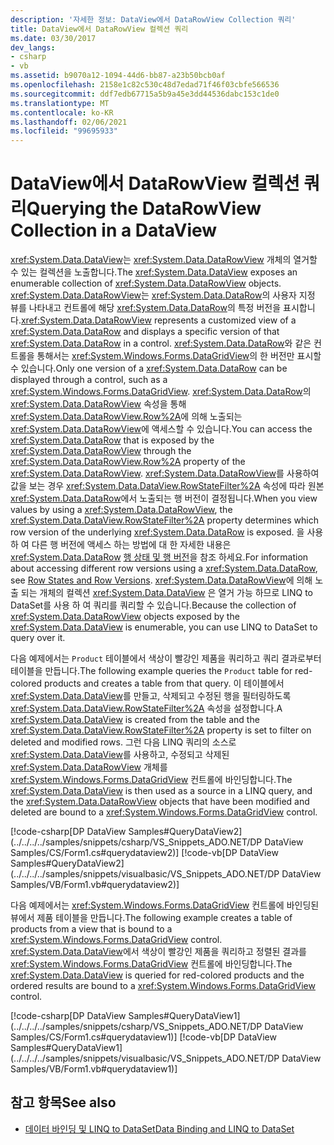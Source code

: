 ```yaml
---
description: '자세한 정보: DataView에서 DataRowView Collection 쿼리'
title: DataView에서 DataRowView 컬렉션 쿼리
ms.date: 03/30/2017
dev_langs:
- csharp
- vb
ms.assetid: b9070a12-1094-44d6-bb87-a23b50bcb0af
ms.openlocfilehash: 2158e1c82c530c48d7edad71f46f03cbfe566536
ms.sourcegitcommit: ddf7edb67715a5b9a45e3dd44536dabc153c1de0
ms.translationtype: MT
ms.contentlocale: ko-KR
ms.lasthandoff: 02/06/2021
ms.locfileid: "99695933"
---
```

# <a name="querying-the-datarowview-collection-in-a-dataview"></a><span data-ttu-id="e191c-103">DataView에서 DataRowView 컬렉션 쿼리</span><span class="sxs-lookup"><span data-stu-id="e191c-103">Querying the DataRowView Collection in a DataView</span></span>

<span data-ttu-id="e191c-104"><xref:System.Data.DataView>는 <xref:System.Data.DataRowView> 개체의 열거할 수 있는 컬렉션을 노출합니다.</span><span class="sxs-lookup"><span data-stu-id="e191c-104">The <xref:System.Data.DataView> exposes an enumerable collection of <xref:System.Data.DataRowView> objects.</span></span> <span data-ttu-id="e191c-105"><xref:System.Data.DataRowView>는 <xref:System.Data.DataRow>의 사용자 지정 뷰를 나타내고 컨트롤에 해당 <xref:System.Data.DataRow>의 특정 버전을 표시합니다.</span><span class="sxs-lookup"><span data-stu-id="e191c-105"><xref:System.Data.DataRowView> represents a customized view of a <xref:System.Data.DataRow> and displays a specific version of that <xref:System.Data.DataRow> in a control.</span></span> <span data-ttu-id="e191c-106"><xref:System.Data.DataRow>와 같은 컨트롤을 통해서는 <xref:System.Windows.Forms.DataGridView>의 한 버전만 표시할 수 있습니다.</span><span class="sxs-lookup"><span data-stu-id="e191c-106">Only one version of a <xref:System.Data.DataRow> can be displayed through a control, such as a <xref:System.Windows.Forms.DataGridView>.</span></span> <span data-ttu-id="e191c-107"><xref:System.Data.DataRow>의 <xref:System.Data.DataRowView> 속성을 통해 <xref:System.Data.DataRowView.Row%2A>에 의해 노출되는 <xref:System.Data.DataRowView>에 액세스할 수 있습니다.</span><span class="sxs-lookup"><span data-stu-id="e191c-107">You can access the <xref:System.Data.DataRow> that is exposed by the <xref:System.Data.DataRowView> through the <xref:System.Data.DataRowView.Row%2A> property of the <xref:System.Data.DataRowView>.</span></span> <span data-ttu-id="e191c-108"><xref:System.Data.DataRowView>를 사용하여 값을 보는 경우 <xref:System.Data.DataView.RowStateFilter%2A> 속성에 따라 원본 <xref:System.Data.DataRow>에서 노출되는 행 버전이 결정됩니다.</span><span class="sxs-lookup"><span data-stu-id="e191c-108">When you view values by using a <xref:System.Data.DataRowView>, the <xref:System.Data.DataView.RowStateFilter%2A> property determines which row version of the underlying <xref:System.Data.DataRow> is exposed.</span></span> <span data-ttu-id="e191c-109">을 사용 하 여 다른 행 버전에 액세스 하는 방법에 대 한 자세한 내용은 <xref:System.Data.DataRow> [행 상태 및 행 버전](./dataset-datatable-dataview/row-states-and-row-versions.md)을 참조 하세요.</span><span class="sxs-lookup"><span data-stu-id="e191c-109">For information about accessing different row versions using a <xref:System.Data.DataRow>, see [Row States and Row Versions](./dataset-datatable-dataview/row-states-and-row-versions.md).</span></span> <span data-ttu-id="e191c-110"><xref:System.Data.DataRowView>에 의해 노출 되는 개체의 컬렉션 <xref:System.Data.DataView> 은 열거 가능 하므로 LINQ to DataSet를 사용 하 여 쿼리를 쿼리할 수 있습니다.</span><span class="sxs-lookup"><span data-stu-id="e191c-110">Because the collection of <xref:System.Data.DataRowView> objects exposed by the <xref:System.Data.DataView> is enumerable, you can use LINQ to DataSet to query over it.</span></span>  
  
 <span data-ttu-id="e191c-111">다음 예제에서는 `Product` 테이블에서 색상이 빨강인 제품을 쿼리하고 쿼리 결과로부터 테이블을 만듭니다.</span><span class="sxs-lookup"><span data-stu-id="e191c-111">The following example queries the `Product` table for red-colored products and creates a table from that query.</span></span> <span data-ttu-id="e191c-112">이 테이블에서 <xref:System.Data.DataView>를 만들고, 삭제되고 수정된 행을 필터링하도록 <xref:System.Data.DataView.RowStateFilter%2A> 속성을 설정합니다.</span><span class="sxs-lookup"><span data-stu-id="e191c-112">A <xref:System.Data.DataView> is created from the table and the <xref:System.Data.DataView.RowStateFilter%2A> property is set to filter on deleted and modified rows.</span></span> <span data-ttu-id="e191c-113">그런 다음 LINQ 쿼리의 소스로 <xref:System.Data.DataView>를 사용하고, 수정되고 삭제된 <xref:System.Data.DataRowView> 개체를 <xref:System.Windows.Forms.DataGridView> 컨트롤에 바인딩합니다.</span><span class="sxs-lookup"><span data-stu-id="e191c-113">The <xref:System.Data.DataView> is then used as a source in a LINQ query, and the <xref:System.Data.DataRowView> objects that have been modified and deleted are bound to a <xref:System.Windows.Forms.DataGridView> control.</span></span>  
  
 [!code-csharp[DP DataView Samples#QueryDataView2](../../../../samples/snippets/csharp/VS_Snippets_ADO.NET/DP DataView Samples/CS/Form1.cs#querydataview2)]
 [!code-vb[DP DataView Samples#QueryDataView2](../../../../samples/snippets/visualbasic/VS_Snippets_ADO.NET/DP DataView Samples/VB/Form1.vb#querydataview2)]  
  
 <span data-ttu-id="e191c-114">다음 예제에서는 <xref:System.Windows.Forms.DataGridView> 컨트롤에 바인딩된 뷰에서 제품 테이블을 만듭니다.</span><span class="sxs-lookup"><span data-stu-id="e191c-114">The following example creates a table of products from a view that is bound to a <xref:System.Windows.Forms.DataGridView> control.</span></span> <span data-ttu-id="e191c-115"><xref:System.Data.DataView>에서 색상이 빨강인 제품을 쿼리하고 정렬된 결과를 <xref:System.Windows.Forms.DataGridView> 컨트롤에 바인딩합니다.</span><span class="sxs-lookup"><span data-stu-id="e191c-115">The <xref:System.Data.DataView> is queried for red-colored products and the ordered results are bound to a <xref:System.Windows.Forms.DataGridView> control.</span></span>  
  
 [!code-csharp[DP DataView Samples#QueryDataView1](../../../../samples/snippets/csharp/VS_Snippets_ADO.NET/DP DataView Samples/CS/Form1.cs#querydataview1)]
 [!code-vb[DP DataView Samples#QueryDataView1](../../../../samples/snippets/visualbasic/VS_Snippets_ADO.NET/DP DataView Samples/VB/Form1.vb#querydataview1)]  
  
## <a name="see-also"></a><span data-ttu-id="e191c-116">참고 항목</span><span class="sxs-lookup"><span data-stu-id="e191c-116">See also</span></span>

- [<span data-ttu-id="e191c-117">데이터 바인딩 및 LINQ to DataSet</span><span class="sxs-lookup"><span data-stu-id="e191c-117">Data Binding and LINQ to DataSet</span></span>](data-binding-and-linq-to-dataset.md)
